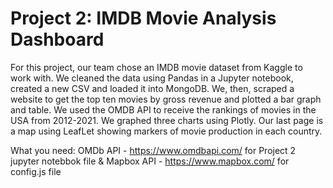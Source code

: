 # Project 2: IMDB Movie Analysis Dashboard

For this project, our team chose an IMDB movie dataset from Kaggle to work with. We cleaned the data using Pandas in a Jupyter notebook, created a new CSV and loaded it into MongoDB. We, then, scraped a website to get the top ten  movies by gross revenue and plotted a bar graph and table. We used the OMDB API to receive the rankings of movies in the USA from 2012-2021. We graphed three charts using Plotly. Our last page is a map using LeafLet showing markers of movie production in each country. 

What you need:
OMDb API - https://www.omdbapi.com/ for Project 2 jupyter notebbok file &
Mapbox API - https://www.mapbox.com/ for config.js file
